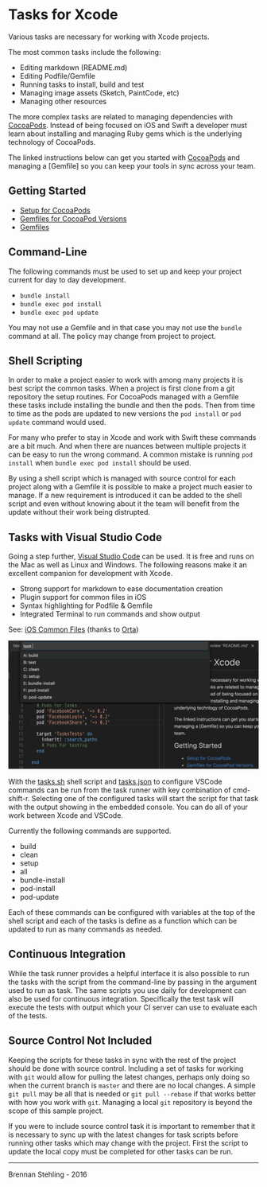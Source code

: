 # Tasks for Xcode

Various tasks are necessary for working with Xcode projects. 

The most common tasks include the following:

* Editing markdown (README.md)
* Editing Podfile/Gemfile
* Running tasks to install, build and test
* Managing image assets (Sketch, PaintCode, etc)
* Managing other resources

The more complex tasks are related to managing dependencies with [CocoaPods]. Instead of being focused on iOS and Swift a developer must learn about installing and managing Ruby gems which is the underlying technology of CocoaPods.

The linked instructions below can get you started with [CocoaPods] and managing a [Gemfile] so you can keep your tools in sync across your team.

## Getting Started

* [Setup for CocoaPods]
* [Gemfiles for CocoaPod Versions]
* [Gemfiles]

## Command-Line

The following commands must be used to set up and keep your project current for day to day development.

 * `bundle install`
 * `bundle exec pod install`
 * `bundle exec pod update`

You may not use a Gemfile and in that case you may not use the `bundle` command at all. The policy may change from project to project.

## Shell Scripting

In order to make a project easier to work with among many projects it is best script the common tasks. When a project is first clone from a git repository the setup routines. For CocoaPods managed with a Gemfile these tasks include installing the bundle and then the pods. Then from time to time as the pods are updated to new versions the `pod install` or `pod update` command would used.

For many who prefer to stay in Xcode and work with Swift these commands are a bit much. And when there are nuances between multiple projects it can be easy to run the wrong command. A common mistake is running `pod install` when `bundle exec pod install` should be used.

By using a shell script which is managed with source control for each project along with a Gemfile it is possible to make a project much easier to manage. If a new requirement is introduced it can be added to the shell script and even without knowing about it the team will benefit from the update without their work being distrupted.

## Tasks with Visual Studio Code

Going a step further, [Visual Studio Code] can be used. It is free and runs on the Mac as well as Linux and Windows. The following reasons make it an excellent companion for development with Xcode.

* Strong support for markdown to ease documentation creation
* Plugin support for common files in iOS
* Syntax highlighting for Podfile & Gemfile
* Integrated Terminal to run commands and show output

See: [iOS Common Files] (thanks to [Orta])

![](vscode.png)

With the [tasks.sh] shell script and [tasks.json] to configure VSCode commands can be run from the task runner with key combination of cmd-shift-r. Selecting one of the configured tasks will start the script for that task with the output showing in the embedded console. You can do all of your work between Xcode and VSCode.

Currently the following commands are supported.

* build 
* clean
* setup
* all
* bundle-install
* pod-install
* pod-update

Each of these commands can be configured with variables at the top of the shell script and each of the tasks is define as a function which can be updated to run as many commands as needed.

## Continuous Integration

While the task runner provides a helpful interface it is also possible to run the tasks with the script from the command-line by passing in the argument used to run as task. The same scripts you use daily for development can also be used for continuous integration. Specifically the test task will execute the tests with output which your CI server can use to evaluate each of the tests. 

## Source Control Not Included

Keeping the scripts for these tasks in sync with the rest of the project should be done with source control. Including a set of tasks for working with `git` would allow for pulling the latest changes, perhaps only doing so when the current branch is `master` and there are no local changes. A simple `git pull` may be all that is needed or `git pull --rebase` if that works better with how you work with `git`. Managing a local `git` repository is beyond the scope of this sample project.

If you were to include source control task it is important to remember that it is necessary to sync up with the latest changes for task scripts before running other tasks which may change with the project. First the script to update the local copy must be completed for other tasks can be run.

---
Brennan Stehling - 2016

[CocoaPods]: https://www.cocoapods.org/
[Setup for CocoaPods]: https://gist.github.com/brennanMKE/372890aa27d4b90a1533aeb3c26e06e4
[Ruby]: http://www.ruby-lang.org/en/
[Gemfiles]: https://gist.github.com/brennanMKE/dff7b89836af5e51bcda0bda89967617
[Gemfiles for CocoaPod Versions]: https://gist.github.com/brennanMKE/dff7b89836af5e51bcda0bda89967617
[Visual Studio Code]: http://code.visualstudio.com/
[iOS Common Files]: https://marketplace.visualstudio.com/items?itemName=Orta.vscode-ios-common-files
[Orta]: http://twitter.com/orta
[tasks.sh]: tasks.sh
[tasks.json]: .vscode/tasks.json